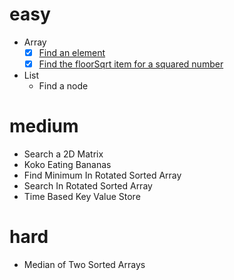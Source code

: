 # easy
- Array
  - [x] [Find an element](problems/easy/ArrayFindElement.java)
  - [x] [Find the floorSqrt item for a squared number](problems/easy/ArrayFloorSqrtNumber.java)
- List
  - Find a node

# medium
- Search a 2D Matrix
- Koko Eating Bananas
- Find Minimum In Rotated Sorted Array
- Search In Rotated Sorted Array
- Time Based Key Value Store

# hard 
- Median of Two Sorted Arrays